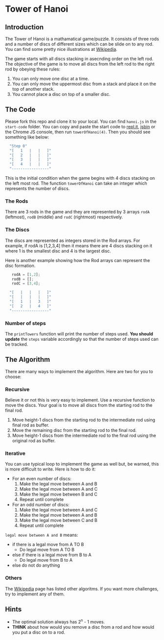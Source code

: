 # Tower of Hanoi

## Introduction

The Tower of Hanoi is a mathamatical game/puzzle. It consists of three rods and a number of discs of different sizes which can be slide on to any rod. You can find some pretty nice illustrations at [Wikipedia](https://en.wikipedia.org/wiki/Tower_of_Hanoi).

The game starts with all discs stacking in asecnding order on the left rod. The objective of the game is to move all discs from the left rod to the right rod by obeying these rules:
  1. You can only move one disc at a time.
  1. You can only move the uppermost disc from a stack and place it on the top of another stack.
  1. You cannot place a disc on top of a smaller disc.

## The Code
Please fork this repo and clone it to your local. You can find `hanoi.js` in the `start-code` folder. You can copy and paste the start code to [repl.it](http://repl.it), [jsbin](https://jsbin.com/?js,console) or the Chrome JS console, then run `towerOfHanoi(4)`. Then you should see something like below:

```javascript
  "Step 0"
  "[   1   |   |   ]"
  "[   2   |   |   ]"
  "[   3   |   |   ]"
  "[   4   |   |   ]"
  "-----------------"
```
This is the initial condition when the game begins with 4 discs stacking on the left most rod. The function `towerOfHanoi` can take an integer which represents the number of discs.

### The Rods
There are 3 rods in the game and they are represented by 3 arrays `rodA` (leftmost), `rodB` (middle) and `rodC` (rightmost) respectively. 

### The Discs
The discs are represented as integers stored in the Rod arrays. For example, if rodA is [1,2,3,4] then it means there are 4 discs stacking on it where 1 is the smallest disc and 4 is the largest disc. 

Here is another example showing how the Rod arrays can represent the disc formation.
```javascript
   rodA = [1,2];
   rodB = [];
   rodC = [3,4];
```
```javascript
  "[   |   |   |   ]"
  "[   |   |   |   ]"
  "[   1   |   3   ]"
  "[   2   |   4   ]"
  "-----------------"
```

### Number of steps
The `printTowers` function will print the number of steps used. **You should update** the `steps` variable accordingly so that the number of steps used can be tracked.

## The Algorithm
There are many ways to implement the algorithm. Here are two for you to choose:

### Recursive
Believe it or not this is very easy to implement. Use a recursive function to move the discs. Your goal is to move all discs from the starting rod to the final rod. 
  1. Move height-1 discs from the starting rod to the intermediate rod using final rod as buffer.
  1. Move the remaining disc from the starting rod to the final rod.
  1. Move height-1 discs from the intermediate rod to the final rod using the original rod as buffer.

### Iterative
You can use typical loop to implement the game as well but, be warned, this is more difficult to write. Here is how to do it:
- For an even number of discs:
  1. Make the legal move between A and B
  1. Make the legal move between A and C
  1. Make the legal move between B and C
  1. Repeat until complete
- For an odd number of discs:
  1. Make the legal move between A and C
  1. Make the legal move between A and B
  1. Make the legal move between C and B
  1. Repeat until complete

`legal move between A and B` means:
  - if there is a legal move from A TO B
    - Do legal move from A TO B 
  - else if there is a legal move from B to A
    - Do legal move from B to A
  - else do not do anything

### Others
The [Wikipedia](https://en.wikipedia.org/wiki/Tower_of_Hanoi) page has listed other algoritms. If you want more challenges, try to implement any of them.

## Hints
  - The optimal solution always has 2<sup>n</sup> - 1 moves.
  - **THINK** about how would you remove a disc from a rod and how would you put a disc on to a rod.

